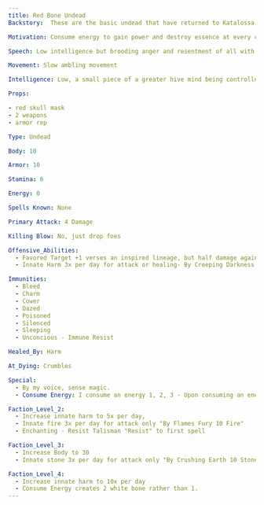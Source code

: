 ```yaml
---
title: Red Bone Undead
Backstory:  These are the basic undead that have returned to Katalossa following their exile.  They have destroyed countless other planets, planes, and other living areas and have returned to consume the Energy and destroy the Essence of Katalossa

Motivation: Consume energy to gain power and destroy essence at every chance

Speech: Low intelligence but brooding anger and resentment of all with essence

Movement: Slow ambling movement

Intelligence: Low, a small piece of a greater hive mind being controlled

Props: 

- red skull mask
- 2 weapons
- armor rep

Type: Undead

Body: 10

Armor: 10

Stamina: 6

Energy: 0

Spells Known: None 

Primary Attack: 4 Damage

Killing Blow: No, just drop foes

Offensive_Abilities: 
  - Favored Target +1 verses an inspired lineage, but half damage against others (1ST)
  - Innate Harm 3x per day for attack or healing- By Creeping Darkness 10 Harm

Immunities: 
  - Bleed
  - Charm
  - Cower
  - Dazed
  - Poisoned
  - Silenced
  - Sleeping
  - Unconcious - Immune Resist

Healed_By: Harm

At_Dying: Crumbles

Special: 
  - By my voice, sense magic. 
  - Consume Energy: I consume an energy 1, 2, 3 - Upon consuming an energy, a White Bone Undead is formed

Faction_Level_2: 
  - Increase innate harm to 5x per day, 
  - Innate fire 3x per day for attack only "By Flames Fury 10 Fire" 
  - Enchanting - Resist Talisman "Resist" to first spell

Faction_Level_3: 
  - Increase Body to 30
  - Innate stone 3x per day for attack only "By Crushing Earth 10 Stone"

Faction_Level_4: 
  - Increase innate harm to 10x per day
  - Consume Energy creates 2 white bone rather than 1.
---
```








